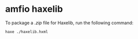 # amfio haxelib

To package a _.zip_ file for Haxelib, run the following command:

```sh
haxe ./haxelib.hxml
```

